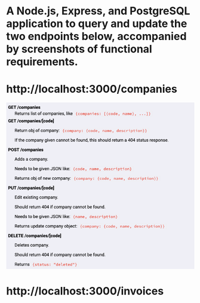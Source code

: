 # A Node.js, Express, and PostgreSQL application to query and update the two endpoints below, accompanied by screenshots of functional requirements.

# http://localhost:3000/companies

![Screenshot](./screenshots/screenshot1.png)

# http://localhost:3000/invoices
